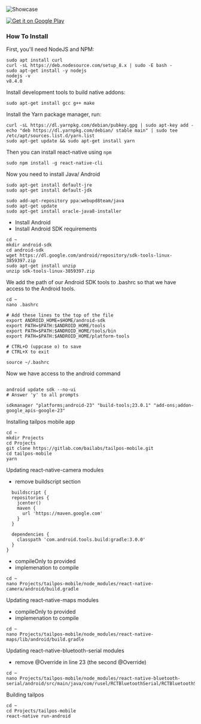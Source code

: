 

![Showcase](showcase.gif)

<a href='https://play.google.com/store/apps/details?id=com.tailpos&hl=en&pcampaignid=MKT-Other-global-all-co-prtnr-py-PartBadge-Mar2515-1'><img alt='Get it on Google Play' src='https://play.google.com/intl/en_us/badges/images/generic/en_badge_web_generic.png'/></a>

### How To Install

First, you'll need NodeJS and NPM:

```terminal
sudo apt install curl
curl -sL https://deb.nodesource.com/setup_8.x | sudo -E bash -
sudo apt-get install -y nodejs
nodejs -v
v8.4.0
```

Install development tools to build native addons:
```terminal
sudo apt-get install gcc g++ make
```
Install the Yarn package manager, run:
```terminal
curl -sL https://dl.yarnpkg.com/debian/pubkey.gpg | sudo apt-key add -
echo "deb https://dl.yarnpkg.com/debian/ stable main" | sudo tee /etc/apt/sources.list.d/yarn.list
sudo apt-get update && sudo apt-get install yarn
```

Then you can install react-native using `npm`

```terminal
sudo npm install -g react-native-cli
```

Now you need to install Java/ Android

```terminal
sudo apt-get install default-jre
sudo apt-get install default-jdk

sudo add-apt-repository ppa:webupd8team/java
sudo apt-get update
sudo apt-get install oracle-java8-installer
```

* Install Android
* Install Android SDK requirements

```terminal
cd ~
mkdir android-sdk
cd android-sdk
wget https://dl.google.com/android/repository/sdk-tools-linux-3859397.zip
sudo apt-get install unzip
unzip sdk-tools-linux-3859397.zip
```

We add the path of our Android SDK tools to .bashrc so that we have access to the Android tools.
```
cd ~
nano .bashrc

# Add these lines to the top of the file
export ANDROID_HOME=$HOME/android-sdk
export PATH=$PATH:$ANDROID_HOME/tools
export PATH=$PATH:$ANDROID_HOME/tools/bin
export PATH=$PATH:$ANDROID_HOME/platform-tools

# CTRL+O (uppcase o) to save
# CTRL+X to exit

source ~/.bashrc
```

Now we have access to the android command
```terminal

android update sdk --no-ui
# Answer 'y' to all prompts

sdkmanager "platforms;android-23" "build-tools;23.0.1" "add-ons;addon-google_apis-google-23"
```

Installing tailpos mobile app
```terminal
cd ~
mkdir Projects
cd Projects
git clone https://gitlab.com/bailabs/tailpos-mobile.git
cd tailpos-mobile
yarn
```

Updating react-native-camera modules
  * remove buildscript section

```terminal
  buildscript {
  repositories {
    jcenter()
    maven {
      url 'https://maven.google.com'
    }
  }

  dependencies {
    classpath 'com.android.tools.build:gradle:3.0.0'
  }
}
```

  * compileOnly to provided
  * implemenation to compile

```terminal
cd ~
nano Projects/tailpos-mobile/node_modules/react-native-camera/android/build.gradle
```

Updating react-native-maps modules
  * compileOnly to provided
  * implemenation to compile

```terminal
cd ~
nano Projects/tailpos-mobile/node_modules/react-native-maps/lib/android/build.gradle
```


Updating react-native-bluetooth-serial modules
  * remove @Override in line 23 (the second @Override)

```terminal
cd ~
nano Projects/tailpos-mobile/node_modules/react-native-bluetooth-serial/android/src/main/java/com/rusel/RCTBluetoothSerial/RCTBluetoothSerialPackage.java
```


Building tailpos

```terminal
cd ~
cd Projects/tailpos-mobile
react-native run-android
```






